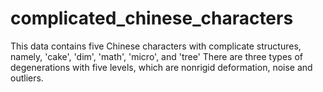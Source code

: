 # complicated_chinese_characters
 
This data contains five Chinese characters with complicate structures, namely, 'cake', 'dim', 'math', 'micro', and 'tree' There are three types of degenerations with five levels, which are nonrigid deformation, noise and outliers.
